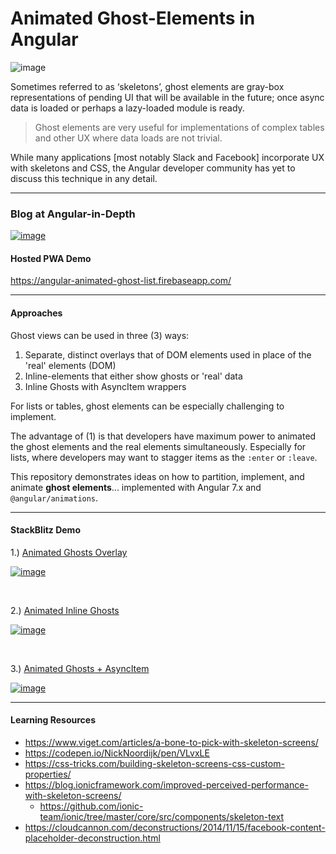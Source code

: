 # Animated Ghost-Elements in Angular

![image](https://user-images.githubusercontent.com/210413/49486685-078ce800-f805-11e8-9b58-a01fa819a989.png)

Sometimes referred to as ‘skeletons’, ghost elements are gray-box representations of pending UI that will be available in the future; once async data is loaded or perhaps a lazy-loaded module is ready. 

> Ghost elements are very useful for implementations of complex tables and other UX where data loads are not trivial.

While many applications [most notably Slack and Facebook] incorporate UX with skeletons and CSS, the Angular developer community has yet to discuss this technique in any detail. 

---- 

### Blog at Angular-in-Depth 

[![image](https://user-images.githubusercontent.com/210413/50376033-838c7b80-05cc-11e9-8726-4ad74fff7c4c.png)](https://blog.angularindepth.com/https-medium-com-thomasburleson-animated-ghosts-bfc045a51fba)

#### Hosted PWA Demo

https://angular-animated-ghost-list.firebaseapp.com/

----

#### Approaches

Ghost views can be used in three (3) ways:

1. Separate, distinct overlays that of DOM elements used in place of the 'real' elements (DOM)
2. Inline-elements that either show ghosts or 'real' data
3. Inline Ghosts with AsyncItem wrappers

For lists or tables, ghost elements can be especially challenging to implement.

The advantage of (1) is that developers have maximum power to animated the ghost elements and the real elements simultaneously. Especially for lists, where developers may want to stagger items as the `:enter` or `:leave`.

This repository demonstrates ideas on how to partition, implement, and animate **ghost elements**... implemented with Angular 7.x and `@angular/animations`. 

----

####  StackBlitz Demo

1.) [Animated Ghosts Overlay](https://stackblitz.com/edit/angular-animated-ghost-elements-demo)
 
[![image](https://user-images.githubusercontent.com/210413/49587645-1ae5a380-f92a-11e8-9ead-787f337a8511.png)](https://stackblitz.com/edit/angular-animated-ghost-elements-demo?file=src%2Fapp%2Fuser-list%2Fuser-list.component.html)

<br/>

2.) [Animated Inline Ghosts](https://stackblitz.com/edit/angular-animated-ghost-elements-inline-demo)

[![image](https://user-images.githubusercontent.com/210413/49587652-1faa5780-f92a-11e8-81ff-8107aa418820.png)](https://stackblitz.com/edit/angular-animated-ghost-elements-inline-demo)

<br/>


3.) [Animated Ghosts + AsyncItem](https://stackblitz.com/edit/angular-animated-ghost-elements-inline-async-demo?file=src%2Fapp%2Fuser-list%2Fuser-list.component.ts)

[![image](https://user-images.githubusercontent.com/210413/50376051-fe559680-05cc-11e9-980d-8e386ffc487d.png)](https://stackblitz.com/edit/angular-animated-ghost-elements-inline-async-demo)


----


#### Learning Resources

* https://www.viget.com/articles/a-bone-to-pick-with-skeleton-screens/
* https://codepen.io/NickNoordijk/pen/VLvxLE
* https://css-tricks.com/building-skeleton-screens-css-custom-properties/
* https://blog.ionicframework.com/improved-perceived-performance-with-skeleton-screens/
  * https://github.com/ionic-team/ionic/tree/master/core/src/components/skeleton-text
* https://cloudcannon.com/deconstructions/2014/11/15/facebook-content-placeholder-deconstruction.html
